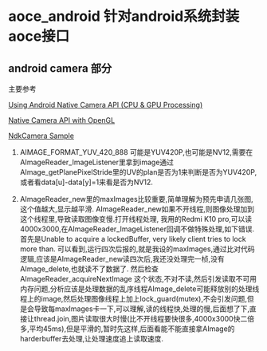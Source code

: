 # aoce_android 针对android系统封装aoce接口

## android camera 部分

主要参考

[Using Android Native Camera API (CPU & GPU Processing)](https://www.sisik.eu/blog/android/ndk/camera)

[Native Camera API with OpenGL](https://github.com/sixo/native-camera/blob/master/app/src/main/cpp/native-lib.cpp)

[NdkCamera Sample](https://github.com/android/ndk-samples/tree/master/camera)

1. AIMAGE_FORMAT_YUV_420_888 可能是YUV420P,也可能是NV12,需要在AImageReader_ImageListener里拿到image通过AImage_getPlanePixelStride里的UV的plan是否为1来判断是否为YUV420P,或者看data[u]-data[y]=1来看是否为NV12.

2. AImageReader_new里的maxImages比较重要,简单理解为预先申请几张图,这个值越大,显示越平滑.
AImageReader_new如果不开线程,则图像处理加到这个线程里,导致读取图像变慢.打开线程处理,
我用的Redmi K10 pro,可以读4000x3000,在AImageReader_ImageListener回调不做特殊处理,如下错误.
首先是Unable to acquire a lockedBuffer, very likely client tries to lock more than.
可以看到,运行四次后报的,就是我设的maxImages,通过比对代码逻辑,应该是AImageReader_new读四次后,我还没处理完一桢,没有AImage_delete,也就读不了数据了.
然后检查 AImageReader_acquireNextImage 这个状态,不对不读,然后引发读取不可用内存问题,分析应该是处理数据的乱序线程AImage_delete可能释放别的处理线程上的image,然后处理图像线程上加上lock_guard(mutex),不会引发问题,但是会导致每maxImages卡一下,可以理解,读的线程快,处理的慢,后面想了下,直接让thread.join,图片读取很大时慢(比不开线程要快很多,4000x3000快二倍多,平均45ms),但是平滑的,暂时先这样,后面看能不能直接拿AImage的harderbuffer去处理,让处理速度追上读取速度.
